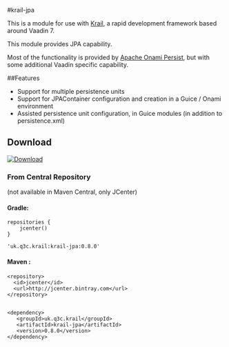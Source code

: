 #krail-jpa

This is a module for use with [Krail](https://github.com/davidsowerby/krail), a rapid development framework based around Vaadin 7.

This module provides JPA capability.

Most of the functionality is provided by [Apache Onami Persist](https://onami.apache.org/persist/), but with some additional Vaadin specific capability.

##Features

* Support for multiple persistence units
* Support for JPAContainer configuration and creation in a Guice / Onami environment
* Assisted persistence unit configuration, in Guice modules (in addition to persistence.xml)

## Download

[ ![Download](https://api.bintray.com/packages/dsowerby/maven/krail-jpa/images/download.svg) ](https://bintray.com/dsowerby/maven/krail-jpa/_latestVersion)

### From Central Repository

(not available in Maven Central, only JCenter)

#### Gradle:

```
repositories {
    jcenter()
}

'uk.q3c.krail:krail-jpa:0.8.0'
```
#### Maven :
```
<repository>
  <id>jcenter</id>
  <url>http://jcenter.bintray.com</url>
</repository>


<dependency>
   <groupId>uk.q3c.krail</groupId>
   <artifactId>krail-jpa</artifactId>
   <version>0.8.0</version>
</dependency>

```


